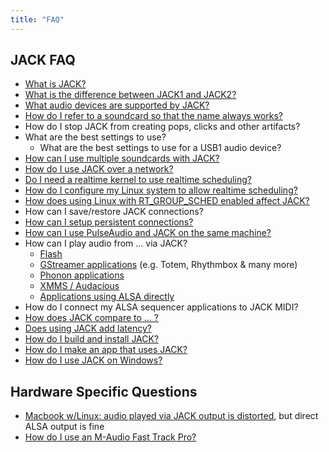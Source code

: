 ```yaml
---
title: "FAQ"
---
```


## JACK FAQ

* [What is JACK?]
* [What is the difference between JACK1 and JACK2?]
* [What audio devices are supported by JACK?]
* [How do I refer to a soundcard so that the name always works?]
* How do I stop JACK from creating pops, clicks and other artifacts?
* What are the best settings to use?
  * What are the best settings to use for a USB1 audio device?
* [How can I use multiple soundcards with JACK?]
* [How do I use JACK over a network?]
* [Do I need a realtime kernel to use realtime scheduling?]
* [How do I configure my Linux system to allow realtime scheduling?]
* [How does using Linux with RT_GROUP_SCHED enabled affect JACK?]
* How can I save/restore JACK connections?
* [How can I setup persistent connections?]
* [How can I use PulseAudio and JACK on the same machine?]
* How can I play audio from ... via JACK?
  * [Flash]
  * [GStreamer applications] (e.g. Totem, Rhythmbox & many more)
  * [Phonon applications]
  * [XMMS / Audacious]
  * [Applications using ALSA directly]
* How do I connect my ALSA sequencer applications to JACK MIDI?
* [How does JACK compare to ... ?]
* [Does using JACK add latency?]
* [How do I build and install JACK?]
* [How do I make an app that uses JACK?]
* [How do I use JACK on Windows?]

## Hardware Specific Questions

* [Macbook w/Linux: audio played via JACK output is distorted], but direct ALSA output is fine
* [How do I use an M-Audio Fast Track Pro?]


[What is JACK?]:                                                    about.html
[What is the difference between JACK1 and JACK2?]:                  https://github.com/jackaudio/jackaudio.github.com/wiki/Q_difference_jack1_jack2
[What audio devices are supported by JACK?]:                        device_support.html
[How do I refer to a soundcard so that the name always works?]:     device_naming.html
[How can I use multiple soundcards with JACK?]:                     multiple_devices.html
[How do I use JACK over a network?]:                                netjack.html
[Do I need a realtime kernel to use realtime scheduling?]:          realtime_vs_realtime_kernel.html
[How do I configure my Linux system to allow realtime scheduling?]: linux_rt_config.html
[How does using Linux with RT_GROUP_SCHED enabled affect JACK?]:    linux_group_sched.html
[How can I setup persistent connections?]:                          persistent_connections.html
[How can I use PulseAudio and JACK on the same machine?]:           pulseaudio_and_jack.html

[Flash]:                                                      routing_flash.html
[GStreamer applications]:                                     gstreamer_via_jack.html
[Phonon applications]:                                        routing_phonon.html
[XMMS / Audacious]:                                           routing_audacious.html
[Applications using ALSA directly]:                           routing_alsa.html
[How does JACK compare to ... ?]:                             comparing_jack.html
[Does using JACK add latency?]:                               no_extra_latency.html
[How do I build and install JACK?]:                           build_info.html
[How do I make an app that uses JACK?]:                       making_a_jack_app.html
[How do I use JACK on Windows?]:                              jack_on_windows.html
[Macbook w/Linux: audio played via JACK output is distorted]: macbook_distortion.html
[How do I use an M-Audio Fast Track Pro?]:                    http://joegiampaoli.blogspot.mx/2011/06/m-audio-fast-track-pro-for-debian-linux.html
